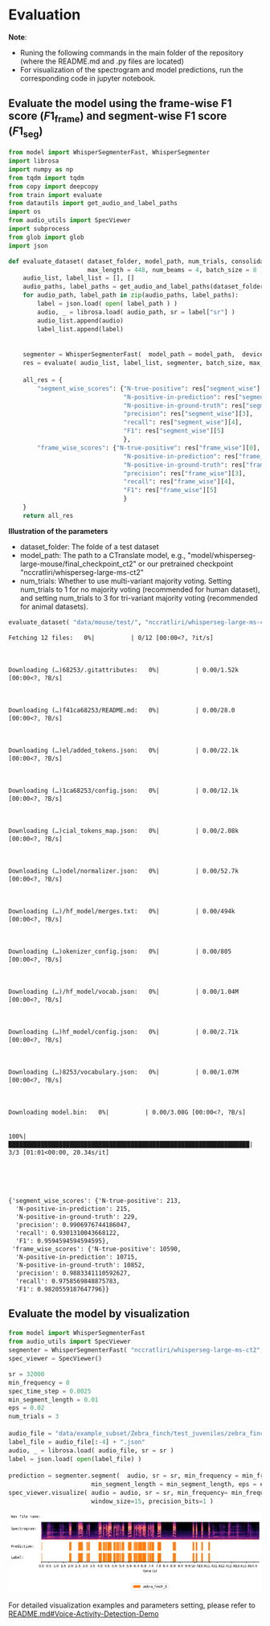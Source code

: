 # Evaluation

**Note**: 
* Runing the following commands in the main folder of the repository (where the README.md and .py files are located)
* For visualization of the spectrogram and model predictions, run the corresponding code in jupyter notebook.

## Evaluate the model using the frame-wise F1 score ($F1_\text{frame}$) and segment-wise F1 score ($F1_\text{seg}$)


```python
from model import WhisperSegmenterFast, WhisperSegmenter
import librosa
import numpy as np
from tqdm import tqdm
from copy import deepcopy
from train import evaluate
from datautils import get_audio_and_label_paths
import os
from audio_utils import SpecViewer
import subprocess
from glob import glob
import json
```


```python
def evaluate_dataset( dataset_folder, model_path, num_trials, consolidation_method = "clustering",
                      max_length = 448, num_beams = 4, batch_size = 8 ):
    audio_list, label_list = [], []
    audio_paths, label_paths = get_audio_and_label_paths(dataset_folder)
    for audio_path, label_path in zip(audio_paths, label_paths):
        label = json.load( open( label_path ) )
        audio, _ = librosa.load( audio_path, sr = label["sr"] )
        audio_list.append(audio)
        label_list.append(label) 


    segmenter = WhisperSegmenterFast(  model_path = model_path,  device = "cuda")
    res = evaluate( audio_list, label_list, segmenter, batch_size, max_length, num_trials, consolidation_method, num_beams, target_cluster = None )

    all_res = {
        "segment_wise_scores": {"N-true-positive": res["segment_wise"][0],
                                "N-positive-in-prediction": res["segment_wise"][1],
                                "N-positive-in-ground-truth": res["segment_wise"][2],
                                "precision": res["segment_wise"][3],
                                "recall": res["segment_wise"][4],
                                "F1": res["segment_wise"][5]
                                },
        "frame_wise_scores": {"N-true-positive": res["frame_wise"][0],
                                "N-positive-in-prediction": res["frame_wise"][1],
                                "N-positive-in-ground-truth": res["frame_wise"][2],
                                "precision": res["frame_wise"][3],
                                "recall": res["frame_wise"][4],
                                "F1": res["frame_wise"][5]
                                }
    }
    return all_res
```

**Illustration of the parameters**
* dataset_folder:  The folde of a test dataset
* model_path: The path to a CTranslate model, e.g., "model/whisperseg-large-mouse/final_checkpoint_ct2" or our pretrained checkpoint "nccratliri/whisperseg-large-ms-ct2"
* num_trials: Whether to use multi-variant majority voting. Setting num_trials to 1 for no majority voting (recommended for human dataset), and setting num_trials to 3 for tri-variant majority voting (recommended for animal datasets).


```python
evaluate_dataset( "data/mouse/test/", "nccratliri/whisperseg-large-ms-ct2", num_trials =3 )
```


    Fetching 12 files:   0%|          | 0/12 [00:00<?, ?it/s]



    Downloading (…)68253/.gitattributes:   0%|          | 0.00/1.52k [00:00<?, ?B/s]



    Downloading (…)f41ca68253/README.md:   0%|          | 0.00/28.0 [00:00<?, ?B/s]



    Downloading (…)el/added_tokens.json:   0%|          | 0.00/22.1k [00:00<?, ?B/s]



    Downloading (…)1ca68253/config.json:   0%|          | 0.00/12.1k [00:00<?, ?B/s]



    Downloading (…)cial_tokens_map.json:   0%|          | 0.00/2.08k [00:00<?, ?B/s]



    Downloading (…)odel/normalizer.json:   0%|          | 0.00/52.7k [00:00<?, ?B/s]



    Downloading (…)/hf_model/merges.txt:   0%|          | 0.00/494k [00:00<?, ?B/s]



    Downloading (…)okenizer_config.json:   0%|          | 0.00/805 [00:00<?, ?B/s]



    Downloading (…)/hf_model/vocab.json:   0%|          | 0.00/1.04M [00:00<?, ?B/s]



    Downloading (…)hf_model/config.json:   0%|          | 0.00/2.71k [00:00<?, ?B/s]



    Downloading (…)8253/vocabulary.json:   0%|          | 0.00/1.07M [00:00<?, ?B/s]



    Downloading model.bin:   0%|          | 0.00/3.08G [00:00<?, ?B/s]


    100%|███████████████████████████████████████████████████████████████████| 3/3 [01:01<00:00, 20.34s/it]





    {'segment_wise_scores': {'N-true-positive': 213,
      'N-positive-in-prediction': 215,
      'N-positive-in-ground-truth': 229,
      'precision': 0.9906976744186047,
      'recall': 0.9301310043668122,
      'F1': 0.9594594594594595},
     'frame_wise_scores': {'N-true-positive': 10590,
      'N-positive-in-prediction': 10715,
      'N-positive-in-ground-truth': 10852,
      'precision': 0.9883341110592627,
      'recall': 0.9758569848875783,
      'F1': 0.9820559187647796}}



## Evaluate the model by visualization


```python
from model import WhisperSegmenterFast
from audio_utils import SpecViewer
segmenter = WhisperSegmenterFast( "nccratliri/whisperseg-large-ms-ct2", device="cuda" )
spec_viewer = SpecViewer()
```


```python
sr = 32000  
min_frequency = 0
spec_time_step = 0.0025
min_segment_length = 0.01
eps = 0.02
num_trials = 3

audio_file = "data/example_subset/Zebra_finch/test_juveniles/zebra_finch_R3428_40932.29996086_1_24_8_19_56.wav"
label_file = audio_file[:-4] + ".json"
audio, _ = librosa.load( audio_file, sr = sr )
label = json.load( open(label_file) )

prediction = segmenter.segment(  audio, sr = sr, min_frequency = min_frequency, spec_time_step = spec_time_step,
                       min_segment_length = min_segment_length, eps = eps,num_trials = num_trials )
spec_viewer.visualize( audio = audio, sr = sr, min_frequency= min_frequency, prediction = prediction, label=label, 
                       window_size=15, precision_bits=1 )
```
![vis](../assets/res_zebra_finch_juveniles.png)


For detailed visualization examples and parameters setting, please refer to [README.md#Voice-Activity-Detection-Demo](../README.md#Voice-Activity-Detection-Demo)
